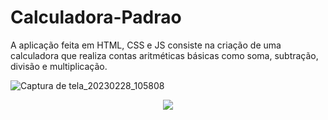 # Calculadora-Padrao
A aplicação feita em HTML, CSS e JS consiste na criação de uma calculadora que realiza contas aritméticas básicas como soma, subtração, divisão e multiplicação.


![Captura de tela_20230228_105808](https://user-images.githubusercontent.com/97699477/221876249-7583a03f-6344-4b0a-ac7f-c437e1606364.png)


<div align="center">
   <img src="https://user-images.githubusercontent.com/97699477/221876249-7583a03f-6344-4b0a-ac7f-c437e1606364.png">
</div>
